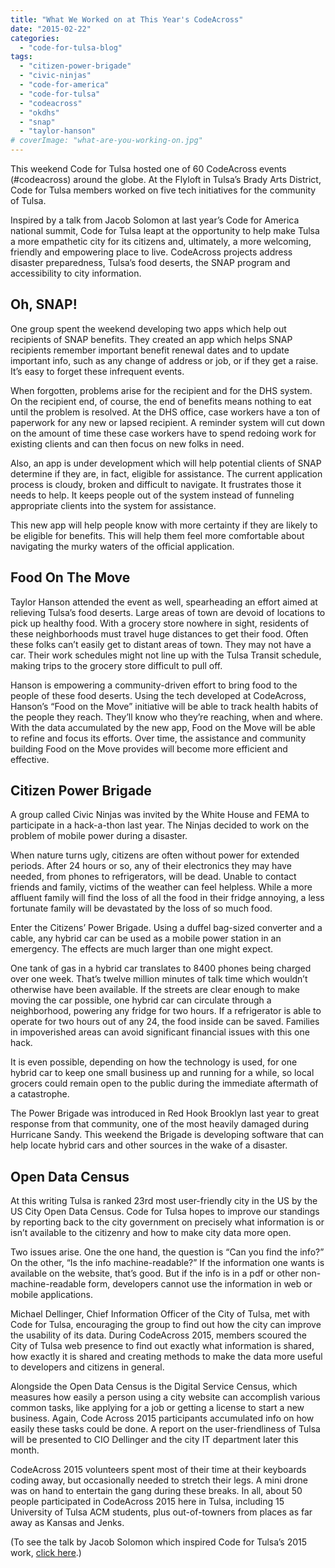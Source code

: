 ```yaml
---
title: "What We Worked on at This Year's CodeAcross"
date: "2015-02-22"
categories: 
  - "code-for-tulsa-blog"
tags: 
  - "citizen-power-brigade"
  - "civic-ninjas"
  - "code-for-america"
  - "code-for-tulsa"
  - "codeacross"
  - "okdhs"
  - "snap"
  - "taylor-hanson"
# coverImage: "what-are-you-working-on.jpg"
---
```


<!-- ![](./images/CodeAcross2015_Postcard-550x367.jpg) -->

This weekend Code for Tulsa hosted one of 60 CodeAcross events (#codeacross) around the globe. At the Flyloft in Tulsa’s Brady Arts District, Code for Tulsa members worked on five tech initiatives for the community of Tulsa.

Inspired by a talk from Jacob Solomon at last year’s Code for America national summit, Code for Tulsa leapt at the opportunity to help make Tulsa a more empathetic city for its citizens and, ultimately, a more welcoming, friendly and empowering place to live. CodeAcross projects address disaster preparedness, Tulsa’s food deserts, the SNAP program and accessibility to city information.

<!-- ![](images/rra-snap-card.jpg) -->

## Oh, SNAP!

One group spent the weekend developing two apps which help out recipients of SNAP benefits. They created an app which helps SNAP recipients remember important benefit renewal dates and to update important info, such as any change of address or job, or if they get a raise. It’s easy to forget these infrequent events.

When forgotten, problems arise for the recipient and for the DHS system. On the recipient end, of course, the end of benefits means nothing to eat until the problem is resolved. At the DHS office, case workers have a ton of paperwork for any new or lapsed recipient. A reminder system will cut down on the amount of time these case workers have to spend redoing work for existing clients and can then focus on new folks in need.

Also, an app is under development which will help potential clients of SNAP determine if they are, in fact, eligible for assistance. The current application process is cloudy, broken and difficult to navigate. It frustrates those it needs to help. It keeps people out of the system instead of funneling appropriate clients into the system for assistance.

This new app will help people know with more certainty if they are likely to be eligible for benefits. This will help them feel more comfortable about navigating the murky waters of the official application.

<!-- ![](images/1409046876.png) -->

## Food On The Move

Taylor Hanson attended the event as well, spearheading an effort aimed at relieving Tulsa’s food deserts. Large areas of town are devoid of locations to pick up healthy food. With a grocery store nowhere in sight, residents of these neighborhoods must travel huge distances to get their food. Often these folks can’t easily get to distant areas of town. They may not have a car. Their work schedules might not line up with the Tulsa Transit schedule, making trips to the grocery store difficult to pull off.

Hanson is empowering a community-driven effort to bring food to the people of these food deserts. Using the tech developed at CodeAcross, Hanson’s “Food on the Move” initiative will be able to track health habits of the people they reach. They’ll know who they’re reaching, when and where. With the data accumulated by the new app, Food on the Move will be able to refine and focus its efforts. Over time, the assistance and community building Food on the Move provides will become more efficient and effective.

<!-- [![citizen power brigade](images/citizen-power-brigade-300x200.jpg)](http://coffeeandtequila.com/wp-content/uploads/2015/02/citizen-power-brigade.jpg) -->

## Citizen Power Brigade

A group called Civic Ninjas was invited by the White House and FEMA to participate in a hack-a-thon last year. The Ninjas decided to work on the problem of mobile power during a disaster.

When nature turns ugly, citizens are often without power for extended periods. After 24 hours or so, any of their electronics they may have needed, from phones to refrigerators, will be dead. Unable to contact friends and family, victims of the weather can feel helpless. While a more affluent family will find the loss of all the food in their fridge annoying, a less fortunate family will be devastated by the loss of so much food.

Enter the Citizens’ Power Brigade. Using a duffel bag-sized converter and a cable, any hybrid car can be used as a mobile power station in an emergency. The effects are much larger than one might expect.

One tank of gas in a hybrid car translates to 8400 phones being charged over one week. That’s twelve million minutes of talk time which wouldn’t otherwise have been available. If the streets are clear enough to make moving the car possible, one hybrid car can circulate through a neighborhood, powering any fridge for two hours. If a refrigerator is able to operate for two hours out of any 24, the food inside can be saved. Families in impoverished areas can avoid significant financial issues with this one hack.

It is even possible, depending on how the technology is used, for one hybrid car to keep one small business up and running for a while, so local grocers could remain open to the public during the immediate aftermath of a catastrophe.

The Power Brigade was introduced in Red Hook Brooklyn last year to great response from that community, one of the most heavily damaged during Hurricane Sandy. This weekend the Brigade is developing software that can help locate hybrid cars and other sources in the wake of a disaster.
<!-- 
![](http://image.slidesharecdn.com/thedigitaltransformationoftransportation-150117104346-conversion-gate01/95/the-digital-transformation-of-transportation-v-12-80-638.jpg) -->

## Open Data Census

At this writing Tulsa is ranked 23rd most user-friendly city in the US by the US City Open Data Census. Code for Tulsa hopes to improve our standings by reporting back to the city government on precisely what information is or isn’t available to the citizenry and how to make city data more open.

Two issues arise. One the one hand, the question is “Can you find the info?” On the other, “Is the info machine-readable?” If the information one wants is available on the website, that’s good. But if the info is in a pdf or other non-machine-readable form, developers cannot use the information in web or mobile applications.

Michael Dellinger, Chief Information Officer of the City of Tulsa, met with Code for Tulsa, encouraging the group to find out how the city can improve the usability of its data. During CodeAcross 2015, members scoured the City of Tulsa web presence to find out exactly what information is shared, how exactly it is shared and creating methods to make the data more useful to developers and citizens in general.

Alongside the Open Data Census is the Digital Service Census, which measures how easily a person using a city website can accomplish various common tasks, like applying for a job or getting a license to start a new business. Again, Code Across 2015 participants accumulated info on how easily these tasks could be done. A report on the user-friendliness of Tulsa will be presented to CIO Dellinger and the city IT department later this month.
<!-- 
[![Codeacross drone](images/Codeacross-drone-e1424639463591-225x300.jpg)](http://coffeeandtequila.com/wp-content/uploads/2015/02/Codeacross-drone.jpg) -->

CodeAcross 2015 volunteers spent most of their time at their keyboards coding away, but occasionally needed to stretch their legs. A mini drone was on hand to entertain the gang during these breaks. In all, about 50 people participated in CodeAcross 2015 here in Tulsa, including 15 University of Tulsa ACM students, plus out-of-towners from places as far away as Kansas and Jenks.

(To see the talk by Jacob Solomon which inspired Code for Tulsa’s 2015 work, [click here](https://www.youtube.com/watch?v=yViYA8IG36U).)
